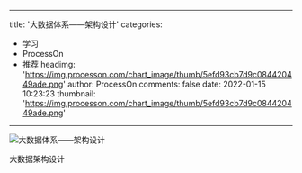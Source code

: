 
---
title: '大数据体系——架构设计'
categories: 
 - 学习
 - ProcessOn
 - 推荐
headimg: 'https://img.processon.com/chart_image/thumb/5efd93cb7d9c084420449ade.png'
author: ProcessOn
comments: false
date: 2022-01-15 10:23:23
thumbnail: 'https://img.processon.com/chart_image/thumb/5efd93cb7d9c084420449ade.png'
---

<div>   
<img class="thumb" alt="大数据体系——架构设计" src="https://img.processon.com/chart_image/thumb/5efd93cb7d9c084420449ade.png" referrerpolicy="no-referrer">
<p>大数据架构设计</p>  
</div>
            